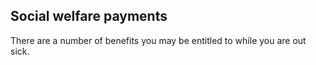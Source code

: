 ##  Social welfare payments

There are a number of benefits you may be entitled to while you are out sick.
